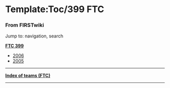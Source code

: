 # Template:Toc/399 FTC

### From FIRSTwiki

Jump to: navigation, search

**[FTC 399](399_FTC "399 FTC" )**

  * [2006](399_FTC_in_2006 "399 FTC in 2006" )
  * [2005](/index.php?title=399_FTC_in_2005&action=edit "399 FTC in 2005" )

* * *

**[Index of teams (FTC)](Index_of_teams_%28FTC%29 "Index of teams \(FTC\)" )**  
  
---  
  
